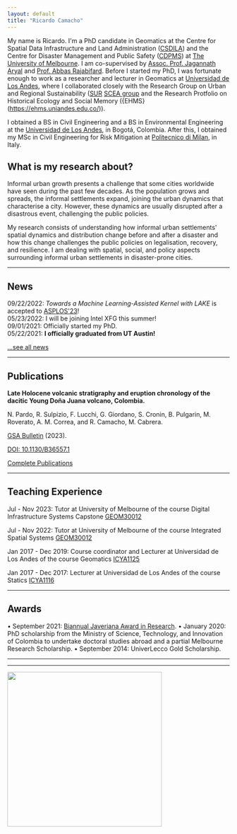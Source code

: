 ```yaml
---
layout: default
title: "Ricardo Camacho"
---
```


My name is Ricardo. I'm a PhD candidate in Geomatics at the Centre for Spatial Data Infrastructure and Land Administration ([CSDILA](https://eng.unimelb.edu.au/csdila)) and the Centre for Disaster Management and Public Safety ([CDPMS](https://www.unimelb.edu.au/cdmps)) at [The University of Melbourne](https://www.unimelb.edu.au/).  I am co-supervised by [Assoc. Prof. Jagannath Aryal](https://findanexpert.unimelb.edu.au/profile/865150-jagannath-aryal) and [Prof. Abbas Rajabifard](https://findanexpert.unimelb.edu.au/profile/6142-abbas-rajabifard). Before I started my PhD, I was fortunate enough to work as a researcher and lecturer in Geomatics at [Universidad de Los Andes](https://uniandes.edu.co/), where I collaborated closely with the Research Group on Urban and Regional Sustainability ([SUR](https://sur.uniandes.edu.co/) [SCEA group](https://github.com/utcs-scea) and the Research Protfolio on Historical Ecology and Social Memory ({EHMS}(https://ehms.uniandes.edu.co/)).

I obtained a BS in Civil Engineering and a BS in Environmental Engineering at the [Universidad de Los Andes](https://uniandes.edu.co/), in Bogotá, Colombia. After this, I obtained my MSc in Civil Engineering for Risk Mitigation at [Politecnico di Milan](https://www.polimi.it/en), in Italy.

## What is my research about?

Informal urban growth presents a challenge that some cities worldwide have seen during the past few decades. As the population grows and spreads, the informal settlements expand, joining the urban dynamics that characterise a city. However, these dynamics are usually disrupted after a disastrous event, challenging the public policies.

My research consists of understanding how informal urban settlements' spatial dynamics and distribution change before and after a disaster and how this change challenges the public policies on legalisation, recovery, and resilience. I am dealing with spatial, social, and policy aspects surrounding informal urban settlements in disaster-prone cities. 


---

## News

09/22/2022: *Towards a Machine Learning-Assisted Kernel with LAKE* is accepted to [ASPLOS'23](https://asplos-conference.org/asplos-2023-cfp/)!  
05/23/2022: I will be joining Intel XFG this summer!  
09/01/2021: Officially started my PhD.  
05/22/2021: **I officially graduated from UT Austin!**  

[...see all news](./news)

---

## Publications

**Late Holocene volcanic stratigraphy and eruption chronology of the dacitic Young Doña Juana volcano, Colombia.**

N. Pardo, R. Sulpizio, F. Lucchi, G. Giordano, S. Cronin, B. Pulgarin, M. Roverato, A. M. Correa, and R. Camacho, M. Cabrera.

[GSA Bulletin](https://pubs.geoscienceworld.org/gsabulletin) (2023). 

[DOI: 10.1130/B36557.1](https://pubs.geoscienceworld.org/gsa/gsabulletin/article/135/9-10/2510/619822/Late-Holocene-volcanic-stratigraphy-and-eruption)


[Complete Publications](./publications)

---

## Teaching Experience

Jul - Nov 2023: Tutor at University of Melbourne of the course Digital Infrastructure Systems Capstone [GEOM30012](https://handbook.unimelb.edu.au/2023/subjects/geom30012)

Jul - Nov 2022: Tutor at University of Melbourne of the course Integrated Spatial Systems [GEOM30012](https://handbook.unimelb.edu.au/2022/subjects/geom30012)

Jan 2017 - Dec 2019: Course coordinator and Lecturer at Universidad de Los Andes of the course Geomatics [ICYA1125](https://civilyambiental.uniandes.edu.co/sites/default/files/documentos/contenidos-programaticos/contenidos-programaticos-2018/segundo-semestre/icya-1125-geomatica-2018-20-secc-1.pdf)

Jan 2017 - Dec 2017: Lecturer at Universidad de Los Andes of the course Statics [ICYA1116](https://civilyambiental.uniandes.edu.co/sites/default/files/documentos/contenidos-programaticos/contenidos-programaticos-2017/segundo-semestre/2017-20-icya/icya-1116-estatica-2017-20-seccion-3.pdf)

---

## Awards

•	September 2021: [Biannual Javeriana Award in Research](https://wallet.xertify.co/certificates/EEC73DFBA001).
•	January 2020: PhD scholarship from the Ministry of Science, Technology, and Innovation of Colombia to undertake doctoral studies abroad and a partial Melbourne Research Scholarship.
•	September 2014: UniverLecco Gold Scholarship.


---


---

<img style="width:350px;" src="/assets/img/wordcloud.svg"/>
